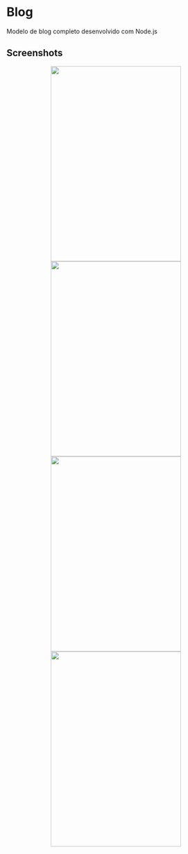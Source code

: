 # Blog


<p>Modelo de blog completo desenvolvido com Node.js <p>


## Screenshots
<div align="center" >
<img width="300px" height="450px" src="https://user-images.githubusercontent.com/63758491/127549715-33daea92-e894-4420-beda-1a187b792080.PNG"/>
<img width="300px" height="450px" src="https://user-images.githubusercontent.com/63758491/127549720-8586e17e-1305-486b-a269-4a0bfa5c3382.PNG"/>
<img width="300px" height="450px" src="https://user-images.githubusercontent.com/63758491/127549733-13de5dcb-6cf4-4c13-8f9f-30973856f454.PNG"/>
<img width="300px" height="450px" src="https://user-images.githubusercontent.com/63758491/127549742-191cd587-1337-40ef-962d-1df5dc4060da.PNG"/>
</div>
